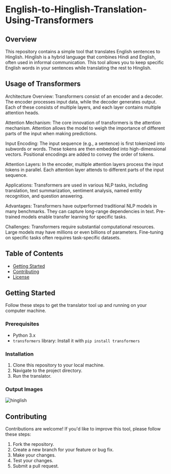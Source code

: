 # English-to-Hinglish-Translation-Using-Transformers

## Overview
This repository contains a simple tool that translates English sentences to Hinglish. Hinglish is a hybrid language that combines Hindi and English, often used in informal communication. This tool allows you to keep specific English words in your sentences while translating the rest to Hinglish.

## Usage of Transformers

Architecture Overview:
Transformers consist of an encoder and a decoder.
The encoder processes input data, while the decoder generates output.
Each of these consists of multiple layers, and each layer contains multiple attention heads.

Attention Mechanism:
The core innovation of transformers is the attention mechanism.
Attention allows the model to weigh the importance of different parts of the input when making predictions.

Input Encoding:
The input sequence (e.g., a sentence) is first tokenized into subwords or words.
These tokens are then embedded into high-dimensional vectors.
Positional encodings are added to convey the order of tokens.

Attention Layers:
In the encoder, multiple attention layers process the input tokens in parallel.
Each attention layer attends to different parts of the input sequence.

Applications:
Transformers are used in various NLP tasks, including translation, text summarization, sentiment analysis, named entity recognition, and question answering.

Advantages:
Transformers have outperformed traditional NLP models in many benchmarks.
They can capture long-range dependencies in text.
Pre-trained models enable transfer learning for specific tasks.

Challenges:
Transformers require substantial computational resources.
Large models may have millions or even billions of parameters.
Fine-tuning on specific tasks often requires task-specific datasets.


## Table of Contents
- [Getting Started](#getting-started)
- [Contributing](#contributing)
- [License](#license)

## Getting Started
Follow these steps to get the translator tool up and running on your computer machine.

### Prerequisites
- Python 3.x
- `transformers` library: Install it with `pip install transformers`

### Installation
1. Clone this repository to your local machine. 
2. Navigate to the project directory.
3. Run the translator.

### Output Images
![hinglish](https://github.com/Anjureddyk/English-to-Hinglish-Translation-Using-Transformers/assets/109125485/4d1b7bd5-e35a-4aa0-b4e9-94b3cd1b4c20)

## Contributing
Contributions are welcome! If you'd like to improve this tool, please follow these steps:

1. Fork the repository.
2. Create a new branch for your feature or bug fix.
3. Make your changes.
4. Test your changes.
5. Submit a pull request.





